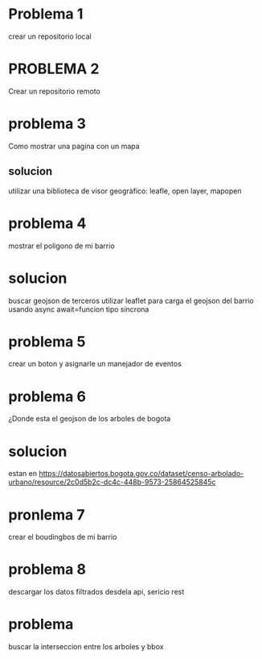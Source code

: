 # Problema 1

crear un repositorio local

# PROBLEMA 2
Crear un repositorio remoto

# problema 3
Como mostrar una pagina con un mapa
## solucion 
utilizar una biblioteca de visor geogràfico: leafle, open layer, mapopen

# problema 4
mostrar el poligono de mi barrio

# solucion 
buscar geojson de terceros
utilizar leaflet para carga el geojson del barrio usando async await=funcion tipo sincrona

# problema 5
crear un boton y asignarle un manejador de eventos

# problema 6
¿Donde esta el geojson de los arboles de bogota
# solucion 
estan en https://datosabiertos.bogota.gov.co/dataset/censo-arbolado-urbano/resource/2c0d5b2c-dc4c-448b-9573-25864525845c

# pronlema 7
crear el boudingbos de mi barrio

# problema 8
descargar los datos filtrados desdela api, sericio rest

# problema
buscar la interseccion entre los arboles y bbox
